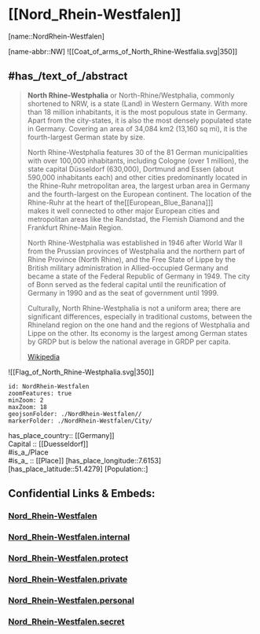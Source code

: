﻿---
has_id_wikidata: Q1198
location:
- 51.4279
- 7.6153
type: State
ISO3166_2: DE-NW
SpocWebEntityId: 36020
isDeleted: false
Confidential: public
tags:
- geo/State
icon: Flag_of_North_Rhine-Westphalia
has_part_s_of_the_class:
- "[[_Standards/WikiData/WD~district of Germany]]"
- '[[_Standards/WikiData/WD~Regierungsbezirk]]'
- "[[_Standards/WikiData/WD~independent city of Germany]]"
has_part_s_: "[[_Standards/WikiData/WD~Rhine-Ruhr Metropolitan Region]]"
highest_point: '[[_Standards/WikiData/WD~Langenberg]]'
coat_of_arms: "[[_Standards/WikiData/WD~coat of arms of North Rhine-Westphalia]]"
language_used:
- '[[_Standards/WikiData/WD~Westphalian]]'
- '[[_Standards/WikiData/WD~Ripuarian]]'
legislative_body:
- "[[_Standards/WikiData/WD~Landtag of North Rhine-Westphalia]]"
flag: "[[_Standards/WikiData/WD~flag of North Rhine-Westphalia]]"
replaces:
- "[[_Standards/WikiData/WD~Province of Westphalia]]"
- "[[_Standards/WikiData/WD~Land Lippe]]"
- "[[_Standards/WikiData/WD~North Rhine]]"
named_after:
- "[[_Standards/WikiData/WD~Province of Westphalia]]"
- "[[_Standards/WikiData/WD~North Rhine]]"
instance_of:
- "[[_Standards/WikiData/WD~federated state of Germany]]"
head_of_government: "[[_Standards/WikiData/WD~Hendrik Wüst]]"
geography_of_topic: "[[_Standards/WikiData/WD~geography of North Rhine-Westphalia]]"
history_of_topic: "[[_Standards/WikiData/WD~history of North Rhine-Westphalia]]"
archives_at: "[[_Standards/WikiData/WD~State Archives of North Rhine-Westphalia]]"
member_of:
- "[[_Standards/WikiData/WD~Climate Alliance]]"
economy_of_topic: "[[_Standards/WikiData/WD~economy of North Rhine-Westphalia]]"
geoshape: "http://commons.wikimedia.org/data/main/Data:Nordrhein-Westfalen.map"
locator_map_image: "http://commons.wikimedia.org/wiki/Special:FilePath/Locator%20map%20North%20Rhine-Westphalia%20in%20Germany.svg"
page_banner: "http://commons.wikimedia.org/wiki/Special:FilePath/Rapsfeld%20banner.jpg"
official_website: "https://www.land.nrw/"
Dewey_Decimal_Classification: 2--4355
ISO_3166_2_code: DE-NW
HASC:
- DE.NW
FIPS_10_4_countries_and_regions_: GM07
Libris_URI: jgvxwsm21s1mktd
Commons_gallery: Nordrhein-Westfalen
short_name: NRW
motto_text:
- "Germany at its best"
follows: "[[_Standards/WikiData/WD~North Rhine]]"
office_held_by_head_of_government: "[[_Standards/WikiData/WD~Minister-President of North Rhine-Westphalia]]"
coordinate_location: "Point(7.55 51.466666666)"
open_data_portal:
- '[[_Standards/WikiData/WD~open.nrw]]'
highest_judicial_authority: "[[_Standards/WikiData/WD~Constitutional Court of North Rhine-Westphalia]]"
described_by_source:
- "[[_Standards/WikiData/WD~Armenian Soviet Encyclopedia, vol. 6]]"
X_username: landnrw
Instagram_username: land.nrw
coat_of_arms_image: "http://commons.wikimedia.org/wiki/Special:FilePath/Coat%20of%20arms%20of%20North%20Rhine-Westphalia.svg"
ISNI: 0000000109415702
image: "http://commons.wikimedia.org/wiki/Special:FilePath/Rhine%20from%20Bonn%20to%20Cologne.jpeg"
shares_border_with:
- '[[_Standards/WikiData/WD~Gelderland]]'
- '[[_Standards/WikiData/WD~Overijssel]]'
- '[[_Standards/WikiData/WD~Limburg]]'
- "[[_Standards/WikiData/WD~Province of Liege]]"
- '[[_Standards/WikiData/WD~Hesse]]'
- "[[_Standards/WikiData/WD~Lower Saxony]]"
- '[[_Standards/WikiData/WD~Rhineland-Palatinate]]'
- '[[_Standards/WikiData/WD~Wallonia]]'
capital: '[[_Standards/WikiData/WD~Düsseldorf]]'
located_in_time_zone:
- "[[_Standards/WikiData/WD~UTC+01:00]]"
- "[[_Standards/WikiData/WD~UTC+02:00]]"
contains_the_administrative_territorial_entity:
- "[[_Standards/WikiData/WD~Detmold Government Region]]"
- "[[_Standards/WikiData/WD~Münster Government Region]]"
- "[[_Standards/WikiData/WD~Düsseldorf Government Region]]"
- "[[_Standards/WikiData/WD~Cologne Government Region]]"
- "[[_Standards/WikiData/WD~Arnsberg Government Region]]"
located_in_the_administrative_territorial_entity: '[[_Standards/WikiData/WD~Germany]]'
country: '[[_Standards/WikiData/WD~Germany]]'
elevation_above_sea_level: 45
social_media_followers: 7960
German_regional_key: 05
flag_image: "http://commons.wikimedia.org/wiki/Special:FilePath/Flag%20of%20North%20Rhine-Westphalia.svg"
native_label:
- Nordrhein-Westfalen
official_name: Nordrhein-Westfalen
NUTS_code: DEA
area: 34112.52
hashtag:
- NRW
Facebook_username: NRW
OmegaWiki_Defined_Meaning: 414383
population: 17932651
inception: 1946-08-23
has_time_started: 1946-08-23
Commons_category: "North Rhine-Westphalia"
Basisklassifikation: 15.53
aliases:
- "North Rhine-Westphalia"
- Nordrhein-Westfalen
---

# [[Nord_Rhein-Westfalen]]

[name::NordRhein-Westfalen] 

[name-abbr::NW] 
![[Coat_of_arms_of_North_Rhine-Westfalia.svg|350]] 

## #has_/text_of_/abstract 

> **North Rhine-Westphalia** or North-Rhine/Westphalia, commonly shortened to NRW, 
> is a state (Land) in Western Germany. 
> With more than 18 million inhabitants, it is the most populous state in Germany. 
> Apart from the city-states, it is also the most densely populated state in Germany. 
> Covering an area of 34,084 km2 (13,160 sq mi), it is the fourth-largest German state by size.
>
> North Rhine-Westphalia features 30 of the 81 German municipalities with over 100,000 inhabitants, 
> including Cologne (over 1 million), the state capital Düsseldorf (630,000), 
> Dortmund and Essen (about 590,000 inhabitants each) 
> and other cities predominantly located in the Rhine-Ruhr metropolitan area, 
> the largest urban area in Germany and the fourth-largest on the European continent. 
> The location of the Rhine-Ruhr at the heart of the[[European_Blue_Banana]]]  
> makes it well connected to other major European cities 
> and metropolitan areas like the Randstad, the Flemish Diamond and the Frankfurt Rhine-Main Region.
>
> North Rhine-Westphalia was established in 1946 after World War II 
> from the Prussian provinces of Westphalia and the northern part of Rhine Province (North Rhine), 
> and the Free State of Lippe by the British military administration in Allied-occupied Germany 
> and became a state of the Federal Republic of Germany in 1949. 
> The city of Bonn served as the federal capital until the reunification of Germany in 1990 
> and as the seat of government until 1999.
>
> Culturally, North Rhine-Westphalia is not a uniform area; 
> there are significant differences, especially in traditional customs, 
> between the Rhineland region on the one hand 
> and the regions of Westphalia and Lippe on the other. 
> Its economy is the largest among German states by GRDP but is below the national average in GRDP per capita.
>
> [Wikipedia](https://en.wikipedia.org/wiki/North%20Rhine-Westphalia)

![[Flag_of_North_Rhine-Westphalia.svg|350]] 

```leaflet
id: NordRhein-Westfalen
zoomFeatures: true 
minZoom: 2 
maxZoom: 18
geojsonFolder: ./NordRhein-Westfalen//
markerFolder: ./NordRhein-Westfalen/City/
```

has_place_country:: [[Germany]]  
Capital :: [[Duesseldorf]]  
#is_a_/Place  
#is_a_ :: [[Place]] 
[has_place_longitude::7.6153] 
[has_place_latitude::51.4279] 
[Population::] 



## Confidential Links & Embeds: 

### [Nord_Rhein-Westfalen](/_public/Earth/Continent/Europe/Europe~Central/Germany/Germany~West/Nord_Rhein-Westfalen.md) 

### [Nord_Rhein-Westfalen.internal](/_internal/Earth/Continent/Europe/Europe~Central/Germany/Germany~West/Nord_Rhein-Westfalen.internal.md) 

### [Nord_Rhein-Westfalen.protect](/_protect/Earth/Continent/Europe/Europe~Central/Germany/Germany~West/Nord_Rhein-Westfalen.protect.md) 

### [Nord_Rhein-Westfalen.private](/_private/Earth/Continent/Europe/Europe~Central/Germany/Germany~West/Nord_Rhein-Westfalen.private.md) 

### [Nord_Rhein-Westfalen.personal](/_personal/Earth/Continent/Europe/Europe~Central/Germany/Germany~West/Nord_Rhein-Westfalen.personal.md) 

### [Nord_Rhein-Westfalen.secret](/_secret/Earth/Continent/Europe/Europe~Central/Germany/Germany~West/Nord_Rhein-Westfalen.secret.md) 
